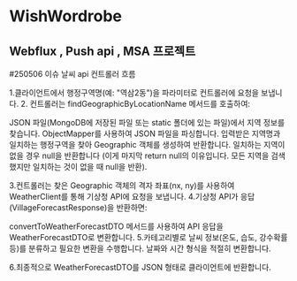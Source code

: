 # WishWordrobe

## Webflux , Push api , MSA 프로젝트

#250506 이슈
날씨 api 컨트롤러 흐름

1.클라이언트에서 행정구역명(예: "역삼2동")을 파라미터로 컨트롤러에 요청을 보냅니다.
2. 컨트롤러는 findGeographicByLocationName 메서드를 호출하여:

JSON 파일(MongoDB에 저장된 파일 또는 static 폴더에 있는 파일)에서 지역 정보를 찾습니다.
ObjectMapper를 사용하여 JSON 파일을 파싱합니다.
입력받은 지역명과 일치하는 행정구역을 찾아 Geographic 객체를 생성하여 반환합니다.
일치하는 지역이 없을 경우 null을 반환합니다 (이게 마지막 return null의 이유입니다. 모든 지역을 검색했지만 일치하는 것이 없을 때 null을 반환).


3.컨트롤러는 찾은 Geographic 객체의 격자 좌표(nx, ny)를 사용하여 WeatherClient를 통해 기상청 API에 요청을 보냅니다.
4.기상청 API가 응답(VillageForecastResponse)을 반환하면:

convertToWeatherForecastDTO 메서드를 사용하여 API 응답을 WeatherForecastDTO로 변환합니다.
5.카테고리별로 날씨 정보(온도, 습도, 강수확률 등)를 분류하고 필요한 변환을 수행합니다.
날짜와 시간 형식을 적절히 변환합니다.


6.최종적으로 WeatherForecastDTO를 JSON 형태로 클라이언트에 반환합니다.
